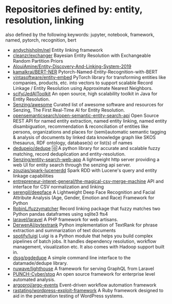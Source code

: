 # Repositories defined by: entity, resolution, linking

also defined by the following keywords: jupyter, notebook, framework, named, pytorch, recognition, bert

- [andychisholm/nel](https://github.com/andychisholm/nel)
  Entity linking framework
- [cleanzr/exchanger](https://github.com/cleanzr/exchanger)
  Bayesian Entity Resolution with Exchangeable Random Partition Priors
- [AlouiAmine/Entity-Discovery-And-Linking-System-2019](https://github.com/AlouiAmine/Entity-Discovery-And-Linking-System-2019)
- [kamalkraj/BERT-NER](https://github.com/kamalkraj/BERT-NER)
  Pytorch-Named-Entity-Recognition-with-BERT
- [vintasoftware/entity-embed](https://github.com/vintasoftware/entity-embed)
  PyTorch library for transforming entities like companies, products, etc. into vectors to support scalable Record Linkage / Entity Resolution using Approximate Nearest Neighbors.
- [scify/JedAIToolkit](https://github.com/scify/JedAIToolkit)
  An open source, high scalability toolkit in Java for Entity Resolution.
- [Senzing/awesome](https://github.com/Senzing/awesome)
  Curated list of awesome software and resources for Senzing, The First Real-Time AI for Entity Resolution.
- [opensemanticsearch/open-semantic-entity-search-api](https://github.com/opensemanticsearch/open-semantic-entity-search-api)
  Open Source REST API for named entity extraction, named entity linking, named entity disambiguation, recommendation & reconciliation of entities like persons, organizations and places for (semi)automatic semantic tagging & analysis of documents by linked data knowledge graph like SKOS thesaurus, RDF ontology, database(s) or list(s) of names
- [dedupeio/dedupe](https://github.com/dedupeio/dedupe)
  :id: A python library for accurate and scalable fuzzy matching, record deduplication and entity-resolution.
- [Senzing/entity-search-web-app](https://github.com/Senzing/entity-search-web-app)
  A lightweight http server providing a web UI for entity search through the senzing api server.
- [zouzias/spark-lucenerdd](https://github.com/zouzias/spark-lucenerdd)
  Spark RDD with Lucene's query and entity linkage capabilities
- [entrepreneur-interet-general/the-magical-csv-merge-machine](https://github.com/entrepreneur-interet-general/the-magical-csv-merge-machine)
  API and interface for CSV normalization and linking
- [serengil/deepface](https://github.com/serengil/deepface)
  A Lightweight Deep Face Recognition and Facial Attribute Analysis (Age, Gender, Emotion and Race) Framework for Python
- [RobinL/fuzzymatcher](https://github.com/RobinL/fuzzymatcher)
  Record linking package that fuzzy matches two Python pandas dataframes using sqlite3 fts4
- [laravel/laravel](https://github.com/laravel/laravel)
  A PHP framework for web artisans.
- [DerwenAI/pytextrank](https://github.com/DerwenAI/pytextrank)
  Python implementation of TextRank for phrase extraction and summarization of text documents
- [spotify/luigi](https://github.com/spotify/luigi)
  Luigi is a Python module that helps you build complex pipelines of batch jobs. It handles dependency resolution, workflow management, visualization etc. It also comes with Hadoop support built in. 
- [dssg/pgdedupe](https://github.com/dssg/pgdedupe)
  A simple command line interface to the datamade/dedupe library.
- [nuwave/lighthouse](https://github.com/nuwave/lighthouse)
  A framework for serving GraphQL from Laravel
- [PUNCH-Cyber/stoq](https://github.com/PUNCH-Cyber/stoq)
  An open source framework for enterprise level automated analysis.
- [argoproj/argo-events](https://github.com/argoproj/argo-events)
  Event-driven workflow automation framework
- [rastating/wordpress-exploit-framework](https://github.com/rastating/wordpress-exploit-framework)
  A Ruby framework designed to aid in the penetration testing of WordPress systems. 
